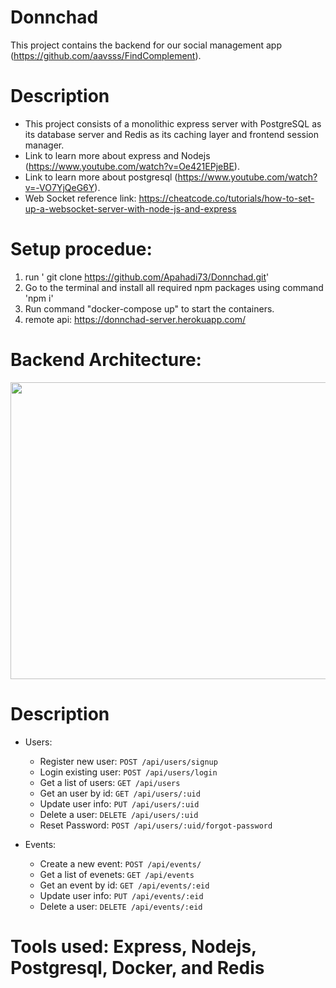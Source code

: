 # Donnchad

This project contains the backend for our social management app (https://github.com/aavsss/FindComplement).

# Description

-   This project consists of a monolithic express server with PostgreSQL as its database server and Redis as its caching layer and frontend session manager.
-   Link to learn more about express and Nodejs (https://www.youtube.com/watch?v=Oe421EPjeBE).
-   Link to learn more about postgresql (https://www.youtube.com/watch?v=-VO7YjQeG6Y).
-   Web Socket reference link: https://cheatcode.co/tutorials/how-to-set-up-a-websocket-server-with-node-js-and-express

# Setup procedue:

1. run ' git clone https://github.com/Apahadi73/Donnchad.git'
2. Go to the terminal and install all required npm packages using command 'npm i'
3. Run command "docker-compose up" to start the containers.
4. remote api: https://donnchad-server.herokuapp.com/

# Backend Architecture:

<img src="https://user-images.githubusercontent.com/36856709/139370113-073b44d3-ae0a-431d-adc0-1c629eb66d00.jpeg" width="525" height="475" />

# Description

-   Users:

    -   Register new user: `POST /api/users/signup`
    -   Login existing user: `POST /api/users/login`
    -   Get a list of users: `GET /api/users`
    -   Get an user by id: `GET /api/users/:uid`
    -   Update user info: `PUT /api/users/:uid`
    -   Delete a user: `DELETE /api/users/:uid`
    -   Reset Password: `POST /api/users/:uid/forgot-password`

-   Events:
    -   Create a new event: `POST /api/events/`
    -   Get a list of evenets: `GET /api/events`
    -   Get an event by id: `GET /api/events/:eid`
    -   Update user info: `PUT /api/events/:eid`
    -   Delete a user: `DELETE /api/events/:eid`

# Tools used: Express, Nodejs, Postgresql, Docker, and Redis
